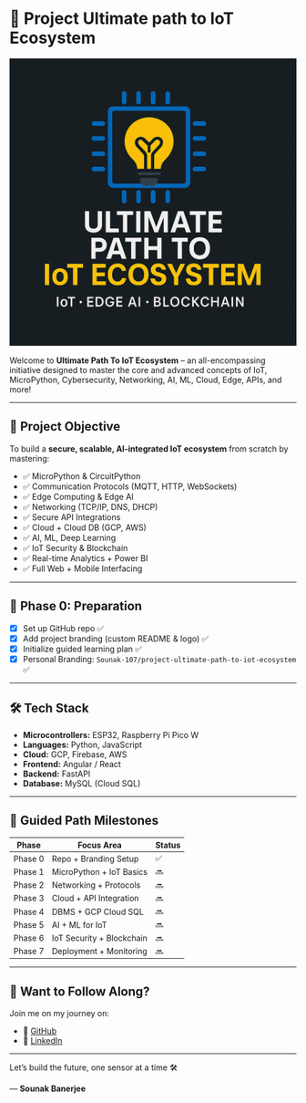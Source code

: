 # 🚀 Project Ultimate path to IoT Ecosystem

![Logo](logo.png)

Welcome to **Ultimate Path To IoT Ecosystem** – an all-encompassing initiative designed to master the core and advanced concepts of IoT, MicroPython, Cybersecurity, Networking, AI, ML, Cloud, Edge, APIs, and more!

---

## 🌟 Project Objective

To build a **secure, scalable, AI-integrated IoT ecosystem** from scratch by mastering:

- ✅ MicroPython & CircuitPython
- ✅ Communication Protocols (MQTT, HTTP, WebSockets)
- ✅ Edge Computing & Edge AI
- ✅ Networking (TCP/IP, DNS, DHCP)
- ✅ Secure API Integrations
- ✅ Cloud + Cloud DB (GCP, AWS)
- ✅ AI, ML, Deep Learning
- ✅ IoT Security & Blockchain
- ✅ Real-time Analytics + Power BI
- ✅ Full Web + Mobile Interfacing

---

## 🧠 Phase 0: Preparation

- [x] Set up GitHub repo ✅
- [x] Add project branding (custom README & logo) ✅
- [x] Initialize guided learning plan ✅
- [x] Personal Branding: `Sounak-107/project-ultimate-path-to-iot-ecosystem` ✅

---

## 🛠️ Tech Stack

- **Microcontrollers:** ESP32, Raspberry Pi Pico W
- **Languages:** Python, JavaScript
- **Cloud:** GCP, Firebase, AWS
- **Frontend:** Angular / React
- **Backend:** FastAPI
- **Database:** MySQL (Cloud SQL)

---

## 🔰 Guided Path Milestones

| Phase   | Focus Area                | Status |
| ------- | ------------------------- | ------ |
| Phase 0 | Repo + Branding Setup     | ✅     |
| Phase 1 | MicroPython + IoT Basics  | 🔜     |
| Phase 2 | Networking + Protocols    | 🔜     |
| Phase 3 | Cloud + API Integration   | 🔜     |
| Phase 4 | DBMS + GCP Cloud SQL      | 🔜     |
| Phase 5 | AI + ML for IoT           | 🔜     |
| Phase 6 | IoT Security + Blockchain | 🔜     |
| Phase 7 | Deployment + Monitoring   | 🔜     |

---

## 🧩 Want to Follow Along?

Join me on my journey on:

- 🔗 [GitHub](https://github.com/Sounak-107/project-ultimate-path-to-IoT-Ecosystem)
- 🔗 [LinkedIn](https://www.linkedin.com/in/sounak-banerjee-innovation?utm_source=share&utm_campaign=share_via&utm_content=profile&utm_medium=android_app)

---

Let’s build the future, one sensor at a time 🛠️

— **Sounak Banerjee**
